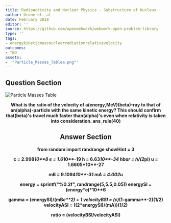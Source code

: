 ```yaml
---
title: Radioactivity and Nuclear Physics - Substructure of Nucleus
author: Urone et. al
date: February 2018
editor: ''
source: https://github.com/openwebwork/webwork-open-problem-library
type: ''
tags:
- energykineticmassnuclearradiationrelativevelocity
outcomes:
- TBD
assets:
- '"Particle_Masses_Tablea.png"'
---
```


## Question Section 

![Particle Masses Table]("Particle_Masses_Tablea.png")

<center> 

<b>
What is the ratio of the velocity of a(energy,MeV)(beta)-ray to that of an(alpha)-particle with the same kinetic energy? This should confirm that(beta)'s travel much faster than(alpha)'s even when relativity is taken into consideration. 
ans_rule(40)



## Answer Section

from random import randrange
showHint = 3

c = 2.998*10**8
e = 1.6*10**-19
h = 6.63*10**-34
hbar = h/(2*pi)
u = 1.6605*10**-27

mB = 9.1094*10**-31
mA = 4.002*u

energy = sprintf("%0.2f", randrange(5,5.5,0.05))
energySI = (energy*e)*10**6

gamma = (energySI)/(mB*c**2) + 1
velocityBSI = (c)*(1-gamma**-2)**(1/2)
velocityASI = ((2*energySI)/(mA))**(1/2)

ratio = (velocityBSI/velocityASI)